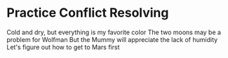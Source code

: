 # Practice Conflict Resolving

Cold and dry, but everything is my favorite color
The two moons may be a problem for Wolfman
But the Mummy will appreciate the lack of humidity
Let's figure out how to get to Mars first
